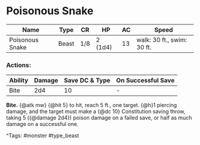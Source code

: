 # Poisonous Snake

| Name | Type | CR | HP | AC | Speed |
|------|------|----|----|----|-------|
| Poisonous Snake | Beast | 1/8 | 2 (1d4) | 13 | walk: 30 ft., swim: 30 ft. |

### Actions:

| Ability | Damage | Save DC & Type | On Successful Save |
|---------|--------|----------------|--------------------|
| Bite | 2d4 | 10 | - |


**Bite.** {@atk mw} {@hit 5} to hit, reach 5 ft., one target. {@h}1 piercing damage, and the target must make a {@dc 10} Constitution saving throw, taking 5 ({@damage 2d4}) poison damage on a failed save, or half as much damage on a successful one.

^Tags: #monster #type_beast